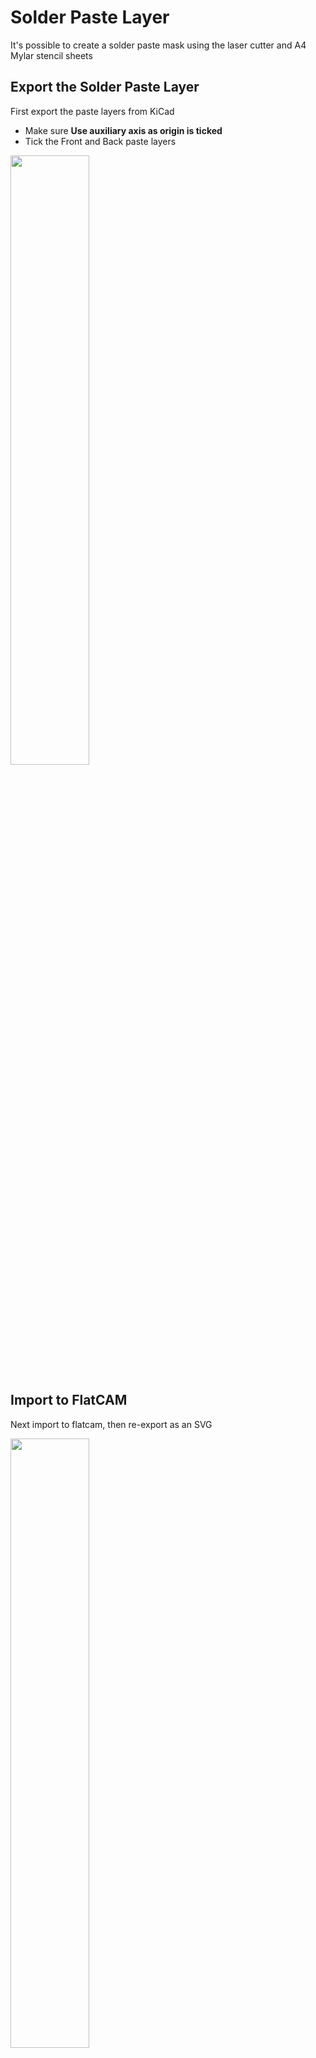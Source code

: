 # Solder Paste Layer

It's possible to create a solder paste mask using the laser cutter and A4 Mylar stencil sheets

## Export the Solder Paste Layer

First export the paste layers from KiCad

  * Make sure **Use auxiliary axis as origin is ticked**
  * Tick the Front and Back paste layers

<a href="../../images/PCB/KiCad/KiCad-Paste1.png"><img src="../../images/PCB/KiCad/KiCad-Paste1.png" height="50%" width="50%" ></a> <br>

## Import to FlatCAM

Next import to flatcam, then re-export as an SVG

<a href="../../images/PCB/FlatCAM/FlatCAM-Paste1.png"><img src="../../images/PCB/FlatCAM/FlatCAM-Paste1.png" height="50%" width="50%" ></a> <br>

## Import to Visicut

Finaly drag and drop the svg into Visicut and use Map by colour

TODO see if Engrave Solid is the best option even though we're cutting through for accuracy
also what power to use?

<a href="../../images/PCB/Visicut/Visicut-Paste1.png"><img src="../../images/PCB/Visicut/Visicut-Paste1.png" height="50%" width="50%" ></a> <br>